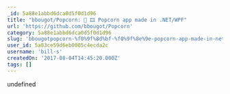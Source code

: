 ```yaml
---
_id: 5a88e1abbd6dca0d5f0d1d96
title: "bbougot/Popcorn: 🍿 🎞 Popcorn app made in .NET/WPF"
url: 'https://github.com/bbougot/Popcorn'
category: 5a88e1abbd6dca0d5f0d1d96
slug: 'bbougotpopcorn-%f0%9f%8d%bf-%f0%9f%8e%9e-popcorn-app-made-in-netwpf'
user_id: 5a83ce59d6eb0005c4ecda2c
username: 'bill-s'
createdOn: '2017-08-04T14:45:20.000Z'
tags: []
---
```


undefined
